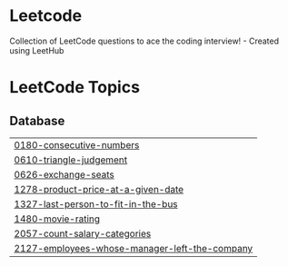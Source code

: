 # Leetcode
Collection of LeetCode questions to ace the coding interview! - Created using LeetHub

<!---LeetCode Topics Start-->
# LeetCode Topics
## Database
|  |
| ------- |
| [0180-consecutive-numbers](https://github.com/NitinYadav1511/Leetcode/tree/master/0180-consecutive-numbers) |
| [0610-triangle-judgement](https://github.com/NitinYadav1511/Leetcode/tree/master/0610-triangle-judgement) |
| [0626-exchange-seats](https://github.com/NitinYadav1511/Leetcode/tree/master/0626-exchange-seats) |
| [1278-product-price-at-a-given-date](https://github.com/NitinYadav1511/Leetcode/tree/master/1278-product-price-at-a-given-date) |
| [1327-last-person-to-fit-in-the-bus](https://github.com/NitinYadav1511/Leetcode/tree/master/1327-last-person-to-fit-in-the-bus) |
| [1480-movie-rating](https://github.com/NitinYadav1511/Leetcode/tree/master/1480-movie-rating) |
| [2057-count-salary-categories](https://github.com/NitinYadav1511/Leetcode/tree/master/2057-count-salary-categories) |
| [2127-employees-whose-manager-left-the-company](https://github.com/NitinYadav1511/Leetcode/tree/master/2127-employees-whose-manager-left-the-company) |
<!---LeetCode Topics End-->
